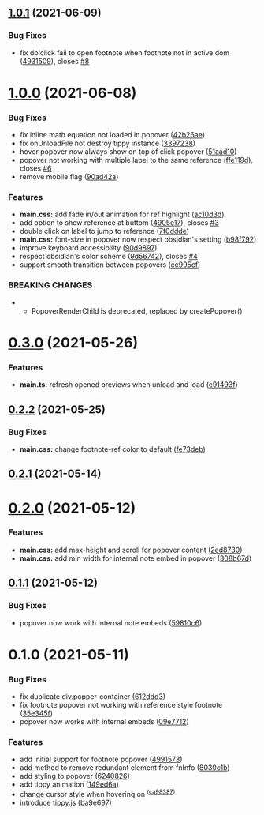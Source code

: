 ## [1.0.1](https://github.com/alx-plugins/better-fn/compare/1.0.0...1.0.1) (2021-06-09)


### Bug Fixes

* fix dblclick fail to open footnote when footnote not in active dom ([4931509](https://github.com/alx-plugins/better-fn/commit/4931509b57b5e8aa1dab5681ff1dfe2d8c68472b)), closes [#8](https://github.com/alx-plugins/better-fn/issues/8)

# [1.0.0](https://github.com/alx-plugins/better-fn/compare/0.3.0...1.0.0) (2021-06-08)


### Bug Fixes

* fix inline math equation not loaded in popover ([42b26ae](https://github.com/alx-plugins/better-fn/commit/42b26aee2993db318c3688786b6a99aea422cfa9))
* fix onUnloadFile not destroy tippy instance ([3397238](https://github.com/alx-plugins/better-fn/commit/33972384c0e2c453dbfa61e3b2309364d8315955))
* hover popover now always show on top of click popover ([51aad10](https://github.com/alx-plugins/better-fn/commit/51aad10119ec28b4f3a5417c39c89d1712df3a8d))
* popover not working with multiple label to the same reference ([ffe119d](https://github.com/alx-plugins/better-fn/commit/ffe119db8d1e64c8308ca093c5aaa12843e47825)), closes [#6](https://github.com/alx-plugins/better-fn/issues/6)
* remove mobile flag ([90ad42a](https://github.com/alx-plugins/better-fn/commit/90ad42a066b1162e4ded8974482e5d2f8a5ec637))


### Features

* **main.css:** add fade in/out animation for ref highlight ([ac10d3d](https://github.com/alx-plugins/better-fn/commit/ac10d3d3dbb432be70f2d7dc84d894bf596d0cc9))
* add option to show reference at buttom ([4905e17](https://github.com/alx-plugins/better-fn/commit/4905e1748fa59780a2d67a24f2e979dbac264575)), closes [#3](https://github.com/alx-plugins/better-fn/issues/3)
* double click on label to jump to reference ([7f0ddde](https://github.com/alx-plugins/better-fn/commit/7f0dddeced1b6d01ff05b2d54a9e2e5df624323b))
* **main.css:** font-size in popover now respect obsidian's setting ([b98f792](https://github.com/alx-plugins/better-fn/commit/b98f79214d4517fd4e4803ea1560361cb3866c53))
* improve keyboard accessibility ([90d9897](https://github.com/alx-plugins/better-fn/commit/90d98973360532b3726ba9828b26618908b4a63e))
* respect obsidian's color scheme ([9d56742](https://github.com/alx-plugins/better-fn/commit/9d56742c49f2a3113c33bbbace8e4a6ec2e2fd39)), closes [#4](https://github.com/alx-plugins/better-fn/issues/4)
* support smooth transition between popovers ([ce995cf](https://github.com/alx-plugins/better-fn/commit/ce995cf1fb9a12bc29405d7b20b6c37c58807a25))


### BREAKING CHANGES

* - PopoverRenderChild is deprecated, replaced by createPopover()

# [0.3.0](https://github.com/alx-plugins/better-fn/compare/0.2.2...0.3.0) (2021-05-26)


### Features

* **main.ts:** refresh opened previews when unload and load ([c91493f](https://github.com/alx-plugins/better-fn/commit/c91493f137470e1956c85b3d21d7d2ee97c8e8c3))

## [0.2.2](https://github.com/alx-plugins/better-fn/compare/0.2.1...0.2.2) (2021-05-25)


### Bug Fixes

* **main.css:** change footnote-ref color to default ([fe73deb](https://github.com/alx-plugins/better-fn/commit/fe73deb268ab3160a49676cc58e0a5035e3516cc))

## [0.2.1](https://github.com/alx-plugins/better-fn/compare/0.2.0...0.2.1) (2021-05-14)

# [0.2.0](https://github.com/alx-plugins/better-fn/compare/0.1.1...0.2.0) (2021-05-12)


### Features

* **main.css:** add max-height and scroll for popover content ([2ed8730](https://github.com/alx-plugins/better-fn/commit/2ed8730124037f350753ab597a79191159d2dfca))
* **main.css:** add min width for internal note embed in popover ([308b67d](https://github.com/alx-plugins/better-fn/commit/308b67dfabbe5c443c3c623d98994e9a3fd64a6b))

## [0.1.1](https://github.com/alx-plugins/better-fn/compare/0.1.0...0.1.1) (2021-05-12)


### Bug Fixes

* popover now work with internal note embeds ([59810c6](https://github.com/alx-plugins/better-fn/commit/59810c6f59438e84aa9cbc9ca7cd4e275b18f8df))

# 0.1.0 (2021-05-11)


### Bug Fixes

* fix duplicate div.popper-container ([612ddd3](https://github.com/alx-plugins/better-fn/commit/612ddd30d77f34dcc5f052ff7eed8b80a48acc78))
* fix footnote popover not working with reference style footnote ([35e345f](https://github.com/alx-plugins/better-fn/commit/35e345f6a9046a616097b6148121aafc8c95a20b))
* popover now works with internal embeds ([09e7712](https://github.com/alx-plugins/better-fn/commit/09e771242d5693ce370ce615e74cd3bfb659850f))


### Features

* add initial support for footnote popover ([4991573](https://github.com/alx-plugins/better-fn/commit/4991573edb6d00f6742cbb08418686bfbb8c6094))
* add method to remove redundant element from fnInfo ([8030c1b](https://github.com/alx-plugins/better-fn/commit/8030c1bed5930b938454c3b9eed8da3fc1a4726f))
* add styling to popover ([6240826](https://github.com/alx-plugins/better-fn/commit/6240826123e826a5f31dbb96c3bae5a3b1695708))
* add tippy animation ([149ed6a](https://github.com/alx-plugins/better-fn/commit/149ed6a03c2662d1762b5129dfee9c39310e8877))
* change cursor style when hovering on <sup> ([ca98387](https://github.com/alx-plugins/better-fn/commit/ca98387d97a61145e7366a4d68462a67bc150ca4))
* introduce tippy.js ([ba9e697](https://github.com/alx-plugins/better-fn/commit/ba9e69793b7601a19ba7565e1a48041c1ea5095d))

